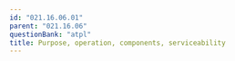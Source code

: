 ```yaml
---
id: "021.16.06.01"
parent: "021.16.06"
questionBank: "atpl"
title: Purpose, operation, components, serviceability
---
```

